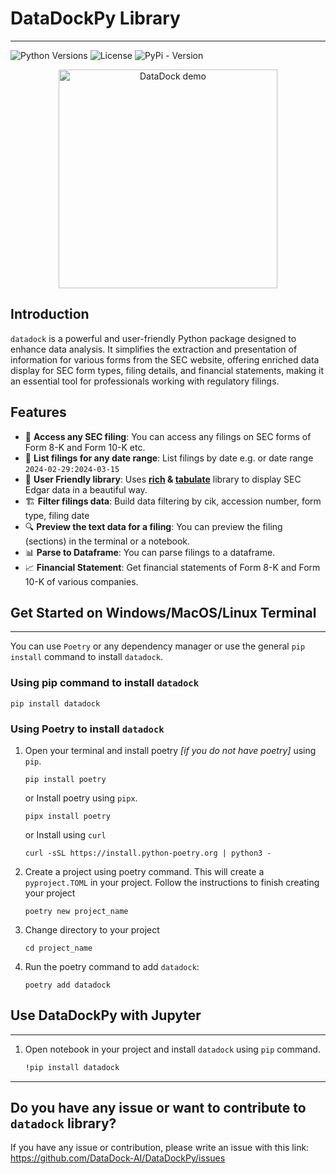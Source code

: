 # DataDockPy Library  

----------------

![Python Versions](https://img.shields.io/badge/python-3.9|3.10|3.11|3.12-blue) 
![License](https://img.shields.io/pypi/l/paystackease.svg) 
![PyPi - Version](https://img.shields.io/pypi/v/paystackease.svg)

<p align="center">    
<a href="https://github.com/DataDock-AI/DataDockPy">
    <img src="https://raw.githubusercontent.com/DataDock-AI/DataDockPy/datadock-lib/media/20241001135438-ezgif.com-video-to-gif-converter.gif" alt="DataDock demo" height="350">
</a>
</p>



## Introduction

`datadock` is a powerful and user-friendly Python package designed to enhance data analysis. 
It simplifies the extraction and presentation of information for various forms from the SEC website, 
offering enriched data display for SEC form types, filing details, and financial statements, 
making it an essential tool for professionals working with regulatory filings.


## Features

- 📁 **Access any SEC filing**: You can access any filings on SEC forms of Form 8-K and Form 10-K etc.
- 📅 **List filings for any date range**: List filings by date e.g. or date range `2024-02-29:2024-03-15`
- 🌟 **User Friendly library**: Uses **[rich](https://rich.readthedocs.io/en/stable/introduction.html) & [tabulate](https://github.com/astanin/python-tabulate)** library to display SEC Edgar data in a beautiful way.
- 🏗️ **Filter filings data**: Build data filtering by cik, accession number, form type, filing date
- 🔍 **Preview the text data for a filing**: You can preview the filing (sections) in the terminal or a notebook.
- 📊 **Parse to Dataframe**: You can parse filings to a dataframe.
- 📈 **Financial Statement**: Get financial statements of Form 8-K and Form 10-K of various companies.


## Get Started on Windows/MacOS/Linux Terminal

-------

You can use `Poetry` or any dependency manager or use the general `pip install` command to install `datadock`.

### Using pip command to install `datadock`

```commandline
pip install datadock
```

### Using Poetry to install `datadock`


1. Open your terminal and install poetry _[if you do not have poetry]_ using `pip`.
    
    ```commandline
   pip install poetry
   ```
   or Install poetry using `pipx`.
    
    ```commandline 
   pipx install poetry
    ```
   or Install using `curl`

   ```commandline
   curl -sSL https://install.python-poetry.org | python3 -
   ```

2. Create a project using poetry command. This will create a `pyproject.TOML` in your project.
Follow the instructions to finish creating your project

    ```commandline
    poetry new project_name
    ```

3. Change directory to your project

   ```commandline
   cd project_name
   ```

4. Run the poetry command to add `datadock`: 

    ```commandline
   poetry add datadock
   ```


## Use DataDockPy with Jupyter

----------

1. Open notebook in your project and install `datadock` using `pip` command.
    
    ```bash
   !pip install datadock
   ```

----------

## Do you have any issue or want to contribute to `datadock` library?

If you have any issue or contribution, please write an issue with this link: https://github.com/DataDock-AI/DataDockPy/issues
